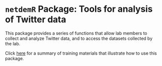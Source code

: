 `netdemR` Package: Tools for analysis of Twitter data
=======

This package provides a series of functions that allow lab members to collect and analyze Twitter data, and to access the datasets collected by the lab.


Click [here](https://github.com/NetDem-USC/training) for a summary of training materials that illustrate how to use this package.

